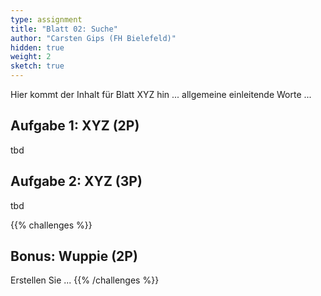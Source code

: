 ```yaml
---
type: assignment
title: "Blatt 02: Suche"
author: "Carsten Gips (FH Bielefeld)"
hidden: true
weight: 2
sketch: true
---
```



Hier kommt der Inhalt für Blatt XYZ hin ... allgemeine einleitende Worte ...

## Aufgabe 1: XYZ (2P)

tbd

## Aufgabe 2: XYZ (3P)

tbd



{{% challenges %}}
## Bonus: Wuppie (2P)
Erstellen Sie ...
{{% /challenges %}}
